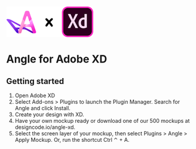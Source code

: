 ![](./assets/anglexd.png)

# Angle for Adobe XD

## Getting started

1. Open Adobe XD
2. Select Add-ons > Plugins to launch the Plugin Manager. Search for Angle and click Install.
3. Create your design with XD.
4. Have your own mockup ready or download one of our 500 mockups at designcode.io/angle-xd.
5. Select the screen layer of your mockup, then select Plugins > Angle > Apply Mockup. Or, run the shortcut Ctrl ⌃ + A.
